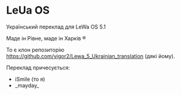 LeUa OS 
================
Український переклад для LeWa OS 5.1

Маде ін Рівне, маде ін Харків ®

То є клон репозиторію https://github.com/yigor2/Lewa_5_Ukrainian_translation (дякі йому).

Переклад причесується:
- iSmile (то я)
- \_mayday_
